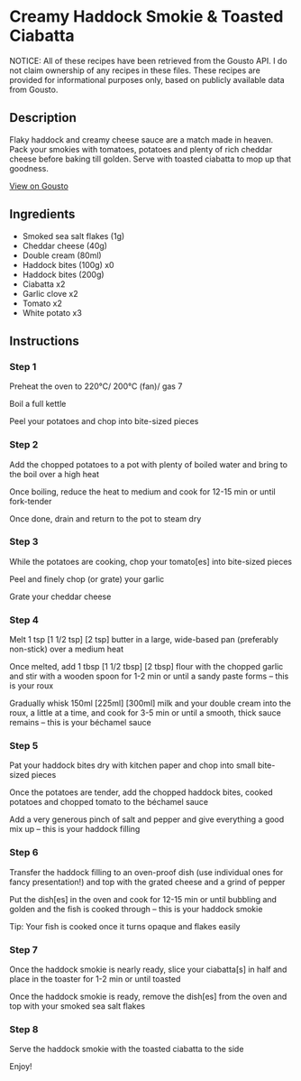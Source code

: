 # Creamy Haddock Smokie & Toasted Ciabatta

NOTICE: All of these recipes have been retrieved from the Gousto API. I do not claim ownership of any recipes in these files. These recipes are provided for informational purposes only, based on publicly available data from Gousto.

## Description

Flaky haddock and creamy cheese sauce are a match made in heaven. Pack your smokies with tomatoes, potatoes and plenty of rich cheddar cheese before baking till golden. Serve with toasted ciabatta to mop up that goodness. 

[View on Gousto](https://www.gousto.co.uk/recipes/cookbook/creamy-haddock-smokie-toasted-ciabatta)

## Ingredients

- Smoked sea salt flakes (1g)
- Cheddar cheese (40g)
- Double cream (80ml)
- Haddock bites (100g) x0
- Haddock bites (200g)
- Ciabatta x2
- Garlic clove x2
- Tomato x2
- White potato x3

## Instructions


### Step 1

Preheat the oven to 220°C/ 200°C (fan)/ gas 7

Boil a full kettle

Peel your potatoes and chop into bite-sized pieces


### Step 2

Add the chopped potatoes to a pot with plenty of boiled water and bring to the boil over a high heat

Once boiling, reduce the heat to medium and cook for 12-15 min or until fork-tender

Once done, drain and return to the pot to steam dry


### Step 3

While the potatoes are cooking, chop your tomato[es] into bite-sized pieces

Peel and finely chop (or grate) your garlic

Grate your cheddar cheese


### Step 4

Melt 1 tsp <span class="text-purple">[1 1/2 tsp]</span> <span class="text-danger">[2 tsp]</span> butter in a large, wide-based pan (preferably non-stick) over a medium heat

Once melted, add 1 tbsp <span class="text-purple">[1 1/2 tbsp]</span> <span class="text-danger">[2 tbsp]</span> flour with the chopped garlic and stir with a wooden spoon for 1-2 min or until a sandy paste forms – this is your roux

Gradually whisk 150ml <span class="text-purple">[225ml] </span><span class="text-danger">[300ml]</span> milk and your double cream into the roux, a little at a time, and cook for 3-5 min or until a smooth, thick sauce remains – this is your béchamel sauce


### Step 5

Pat your haddock bites dry with kitchen paper and chop into small bite-sized pieces

Once the potatoes are tender, add the chopped haddock bites, cooked potatoes and chopped tomato to the béchamel sauce

Add a very generous pinch of salt and pepper and give everything a good mix up – this is your haddock filling


### Step 6

Transfer the haddock filling to an oven-proof dish (use individual ones for fancy presentation!) and top with the grated cheese and a grind of pepper

Put the dish[es] in the oven and cook for 12-15 min or until bubbling and golden and the fish is cooked through – this is your haddock smokie

Tip: Your fish is cooked once it turns opaque and flakes easily


### Step 7

Once the haddock smokie is nearly ready, slice your ciabatta[s] in half and place in the toaster for 1-2 min or until toasted

Once the haddock smokie is ready, remove the dish[es] from the oven and top with your smoked sea salt flakes

### Step 8

Serve the haddock smokie with the toasted ciabatta to the side

Enjoy!

